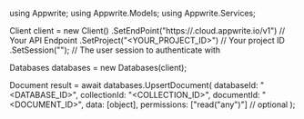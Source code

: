 using Appwrite;
using Appwrite.Models;
using Appwrite.Services;

Client client = new Client()
    .SetEndPoint("https://<REGION>.cloud.appwrite.io/v1") // Your API Endpoint
    .SetProject("<YOUR_PROJECT_ID>") // Your project ID
    .SetSession(""); // The user session to authenticate with

Databases databases = new Databases(client);

Document result = await databases.UpsertDocument(
    databaseId: "<DATABASE_ID>",
    collectionId: "<COLLECTION_ID>",
    documentId: "<DOCUMENT_ID>",
    data: [object],
    permissions: ["read("any")"] // optional
);